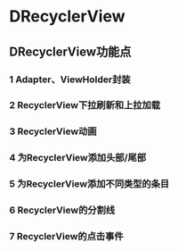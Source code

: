 # DRecyclerView

## DRecyclerView功能点

### 1 Adapter、ViewHolder封装

### 2 RecyclerView下拉刷新和上拉加载

### 3 RecyclerView动画

### 4 为RecyclerView添加头部/尾部

### 5 为RecyclerView添加不同类型的条目

### 6 RecyclerView的分割线

### 7 RecyclerView的点击事件
